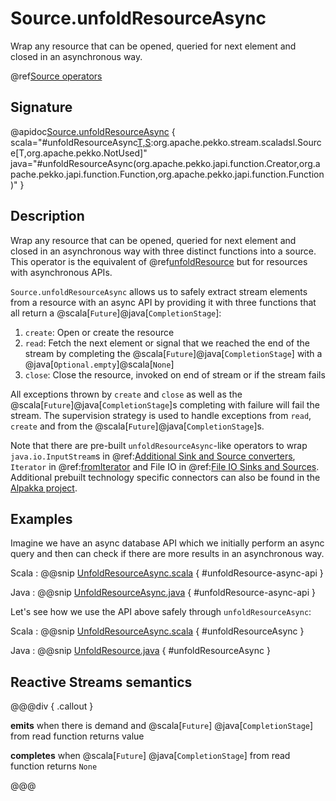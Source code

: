 # Source.unfoldResourceAsync

Wrap any resource that can be opened, queried for next element and closed in an asynchronous way.

@ref[Source operators](../index.md#source-operators)

## Signature

@apidoc[Source.unfoldResourceAsync](Source$) { scala="#unfoldResourceAsync[T,S](create:()=&gt;scala.concurrent.Future[S],read:S=&gt;scala.concurrent.Future[Option[T]],close:S=&gt;scala.concurrent.Future[org.apache.pekko.Done]):org.apache.pekko.stream.scaladsl.Source[T,org.apache.pekko.NotUsed]" java="#unfoldResourceAsync(org.apache.pekko.japi.function.Creator,org.apache.pekko.japi.function.Function,org.apache.pekko.japi.function.Function)" }


## Description

Wrap any resource that can be opened, queried for next element and closed in an asynchronous way with three distinct functions into a source. This operator is the equivalent of @ref[unfoldResource](unfoldResource.md) but for resources with asynchronous APIs.

`Source.unfoldResourceAsync` allows us to safely extract stream elements from a resource with an async API by providing it with 
three functions that all return a @scala[`Future`]@java[`CompletionStage`]: 

1. `create`: Open or create the resource
1. `read`: Fetch the next element or signal that we reached the end of the stream by completing the @scala[`Future`]@java[`CompletionStage`] with a @java[`Optional.empty`]@scala[`None`]
1. `close`: Close the resource, invoked on end of stream or if the stream fails

All exceptions thrown by `create` and `close` as well as the @scala[`Future`]@java[`CompletionStage`]s completing with failure will
fail the stream. The supervision strategy is used to handle exceptions from `read`, `create` and from the @scala[`Future`]@java[`CompletionStage`]s.

Note that there are pre-built `unfoldResourceAsync`-like operators to wrap `java.io.InputStream`s in 
@ref:[Additional Sink and Source converters](../index.md#additional-sink-and-source-converters), 
`Iterator` in @ref:[fromIterator](fromIterator.md) and File IO in @ref:[File IO Sinks and Sources](../index.md#file-io-sinks-and-sources).
Additional prebuilt technology specific connectors can also be found in the [Alpakka project](https://doc.akka.io/docs/alpakka/current/).

## Examples

Imagine we have an async database API which we initially perform an async query and then can
check if there are more results in an asynchronous way.

Scala
:   @@snip [UnfoldResourceAsync.scala](/akka-docs/src/test/scala/docs/stream/operators/source/UnfoldResourceAsync.scala) { #unfoldResource-async-api }

Java
:   @@snip [UnfoldResourceAsync.java](/akka-docs/src/test/java/jdocs/stream/operators/source/UnfoldResourceAsync.java) { #unfoldResource-async-api }

Let's see how we use the API above safely through `unfoldResourceAsync`:

Scala
:   @@snip [UnfoldResourceAsync.scala](/akka-docs/src/test/scala/docs/stream/operators/source/UnfoldResourceAsync.scala) { #unfoldResourceAsync }

Java
:   @@snip [UnfoldResource.java](/akka-docs/src/test/java/jdocs/stream/operators/source/UnfoldResourceAsync.java) { #unfoldResourceAsync }

## Reactive Streams semantics

@@@div { .callout }

**emits** when there is demand and @scala[`Future`] @java[`CompletionStage`] from read function returns value

**completes** when @scala[`Future`] @java[`CompletionStage`] from read function returns `None`

@@@
